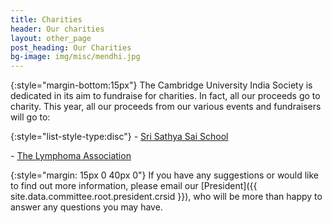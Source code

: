 ```yaml
---
title: Charities
header: Our charities
layout: other_page
post_heading: Our Charities
bg-image: img/misc/mendhi.jpg
---
```


{:style="margin-bottom:15px"}
The Cambridge University India Society is dedicated in its aim to fundraise for
    charities. In fact, all our proceeds go to charity. This year, all our proceeds from our various events and
    fundraisers will go to:

{:style="list-style-type:disc"}
 \- [Sri Sathya Sai School](http://www.ssshss.edu.in)

 \- [The Lymphoma Association](http://www.lymphomas.org.uk)

{:style="margin: 15px 0 40px 0"}
If you have any suggestions or would like to find out more information, please email our [President]({{ site.data.committee.root.president.crsid }}), who will be more than happy to answer any questions you may have.
